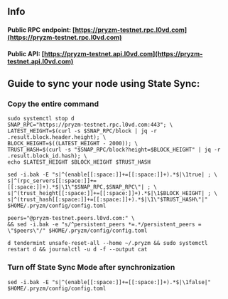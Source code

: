 ## Info
#### Public RPC endpoint: [https://pryzm-testnet.rpc.l0vd.com](https://pryzm-testnet.rpc.l0vd.com)
#### Public API: [https://pryzm-testnet.api.l0vd.com](https://pryzm-testnet.api.l0vd.com)

## Guide to sync your node using State Sync:

### Copy the entire command
```
sudo systemctl stop d
SNAP_RPC="https://pryzm-testnet.rpc.l0vd.com:443"; \
LATEST_HEIGHT=$(curl -s $SNAP_RPC/block | jq -r .result.block.header.height); \
BLOCK_HEIGHT=$((LATEST_HEIGHT - 2000)); \
TRUST_HASH=$(curl -s "$SNAP_RPC/block?height=$BLOCK_HEIGHT" | jq -r .result.block_id.hash); \
echo $LATEST_HEIGHT $BLOCK_HEIGHT $TRUST_HASH

sed -i.bak -E "s|^(enable[[:space:]]+=[[:space:]]+).*$|\1true| ; \
s|^(rpc_servers[[:space:]]+=[[:space:]]+).*$|\1\"$SNAP_RPC,$SNAP_RPC\"| ; \
s|^(trust_height[[:space:]]+=[[:space:]]+).*$|\1$BLOCK_HEIGHT| ; \
s|^(trust_hash[[:space:]]+=[[:space:]]+).*$|\1\"$TRUST_HASH\"|" $HOME/.pryzm/config/config.toml

peers="@pryzm-testnet.peers.l0vd.com:" \
&& sed -i.bak -e "s/^persistent_peers *=.*/persistent_peers = \"$peers\"/" $HOME/.pryzm/config/config.toml 

d tendermint unsafe-reset-all --home ~/.pryzm && sudo systemctl restart d && journalctl -u d -f --output cat
```

### Turn off State Sync Mode after synchronization
```
sed -i.bak -E "s|^(enable[[:space:]]+=[[:space:]]+).*$|\1false|" $HOME/.pryzm/config/config.toml
```